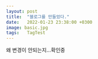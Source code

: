 ```yaml
---
layout: post
title:  "블로그를 만들었다."
date:   2022-01-23 23:38:00 +0300
image: basic.jpg
tags:   TagTest
---
```

왜 변경이 안되는지...확인중
